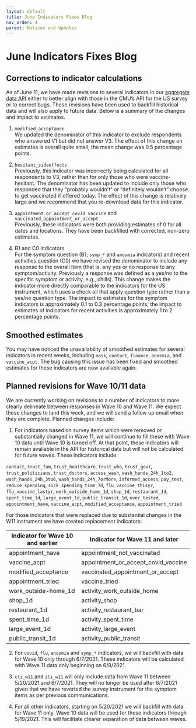 ```yaml
---
layout: default
title: June Indicators Fixes Blog 
nav_order: 4
parent: Notices and Updates
---
```


# June Indicators Fixes Blog 

## Corrections to indicator calculations

As of June 11, we have made revisions to several indicators in our [aggregate data API](https://covidmap.umd.edu/api.html) either to better align with those in the CMU’s API for the US survey or to correct bugs. These revisions have been used to backfill historical data and will also apply to future data. Below is a summary of the changes and impact to estimates.

1. `modified_acceptance` <br>
We updated the denominator of this indicator to exclude respondents who answered V1 but did not answer V3. The effect of this change on estimates is overall quite small; the mean change was 0.5 percentage points. 

2. `hesitant_sideeffects` <br>
Previously, this indicator was incorrectly being calculated for all respondents to V3, rather than for only those who were vaccine-hesitant. The denominator has been updated to include only those who responded that they “probably wouldn’t” or “definitely wouldn’t” choose to get vaccinated if offered today. The effect of this change is relatively large and we recommend that you re-download data for this indicator.

3. `appointment_or_accept_covid_vaccine` and `vaccinated_appointment_or_accept` <br>
Previously, these indicators were both providing estimates of 0 for all dates and locations. They have been backfilled with corrected, non-zero estimates.

4. B1 and C0 indicators <br>
For the symptom question (B1; `symp_*` and `anosmia` indicators) and recent activities question (C0) we have revised the denominator to include any response to the overall item (that is, any yes or no response to any symptom/activity. Previously a response was defined as a yes/no to the specific symptom or activity, e.g., chills). This change makes the indicator more directly comparable to the indicators for the US instrument, which uses a check all that apply question type rather than a yes/no question type. The impact to estimates for the symptom indicators is approximately 0.1 to 0.3 percentage points; the impact to estimates of indicators for recent activities is approximately 1 to 2 percentage points.

## Smoothed estimates
You may have noticed the unavailability of smoothed estimates for several indicators in recent weeks, including `mask`, `contact`, `finance`, `anosmia`, and `vaccine_acpt`. The bug causing this issue has been fixed and smoothed estimates for these indicators are now available again.

## Planned revisions for Wave 10/11 data
We are currently working on revisions to a number of indicators to more clearly delineate between responses in Wave 10 and Wave 11. We expect these changes to land this week, and we will send a follow up email when they are complete. Planned changes include:

1. For indicators based on survey items which were removed or substantially changed in Wave 11, we will continue to fill these with Wave 10 data until Wave 10 is turned off. At that point, these indicators will remain available in the API for historical data but will not be calculated for future waves. These indicators include:

`contact`, `trust_fam`, `trust_healthcare`, `trust_who`, `trust_govt`, `trust_politicians`, `trust_doctors`, `access_wash`, `wash_hands_24h_1to2`, `wash_hands_24h_3to6`, `wash_hands_24h_7orMore`, `informed_access`, `pay_test`, `reduce_spending`, `sick_spending_time_7d`, `flu_vaccine_thisyr`, `flu_vaccine_lastyr`, `work_outside_home_1d`, `shop_1d`, `restaurant_1d`, `spent_time_1d`, `large_event_1d`, `public_transit_1d`, `ever_tested`, `appointment_have`, `vaccine_acpt`, `modified_acceptance`, `appointment_tried` 

For those indicators that were replaced due to substantial changes in the W11 instrument we have created replacement indicators:


| **Indicator for Wave 10 and earlier** | **Indicator for Wave 11 and later** |
|-|-|
| appointment_have | appointment_not_vaccinated |
| vaccine_acpt | appointment_or_accept_covid_vaccine |
| modified_acceptance | vaccinated_appointment_or_accept |
| appointment_tried | vaccine_tried |
| work_outside-home_1d | activity_work_outside_home |
| shop_1d | activity_shop |
| restaurant_1d | activity_restaurant_bar |
| spent_time_1d | activity_spent_time |
| large_event_1d | activity_large_event |
| public_transit_1d | activity_public_transit |


2. For `covid`, `flu`, `anosmia` and `symp_*` indicators, we will backfill with data for Wave 10 only through 6/7/2021. These indicators will be calculated with Wave 11 data only beginning on 6/8/2021.

3. `cli_w11` and `ili_w11` will only include data from Wave 11 between 5/20/2021 and 6/7/2021. They will no longer be used after 6/7/2021 given that we have reverted the survey instrument for the symptom items as per previous communications.

4. For all other indicators, starting on 5/20/2021 we will backfill with data for Wave 11 only.  Wave 10 data will be used for these indicators through 5/19/2021. This will facilitate clearer separation of data between waves.




